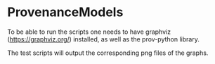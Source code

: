 # ProvenanceModels

To be able to run the scripts one needs to have graphviz (https://graphviz.org/) installed,
as well as the prov-python library.

The test scripts will output the corresponding png files of the graphs.